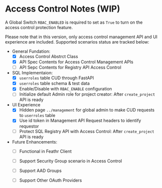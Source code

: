 # Access Control Notes (WIP)

A Global Switch `RBAC_ENABLED` is required to set as `True` to turn on the access control protection feature.

Please note that in this version, only access control management API and UI experience are included. Supported scenarios status are tracked below:

- General Fundation:
  - [x] Access Control Abstrct Class
  - [x] API Spec Contents for Access Control Management APIs
  - [ ] API Sepc Contents for Registry API Access Control
- SQL Implementaion:
  - [x] `userroles` table CUD through FastAPI
  - [x] `userroles` table schema & test data
  - [x] Enable/Disable with `RBAC_ENABLE` configuration
  - [ ] Initialize default Admin role for project creator: After `create_project` API is ready
- UI Experience
  - [x] Hidden page `../management` for global admin to make CUD requests to `userroles` table
  - [x] Use id token in Management API Request headers to identify requestor
  - [ ] Protect SQL Registry API with Access Control: After `create_project` API is ready
- Future Enhancements:
  - [ ] Functional in Feathr Client
  - [ ] Support Security Group scenario in Access Control
  - [ ] Support AAD Groups
  - [ ] Support Other OAuth Providers
  